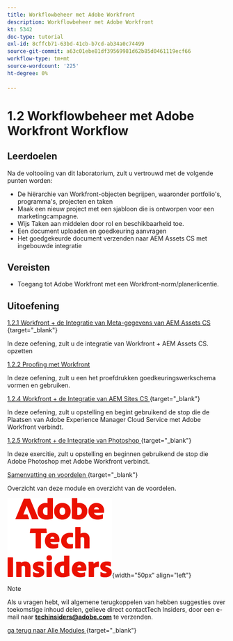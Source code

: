 ```yaml
---
title: Workflowbeheer met Adobe Workfront
description: Workflowbeheer met Adobe Workfront
kt: 5342
doc-type: tutorial
exl-id: 8cffcb71-63bd-41cb-b7cd-ab34a0c74499
source-git-commit: a63c01ebe81df39569981d62b85d0461119ecf66
workflow-type: tm+mt
source-wordcount: '225'
ht-degree: 0%

---
```


# 1.2 Workflowbeheer met Adobe Workfront Workflow

## Leerdoelen

Na de voltooiing van dit laboratorium, zult u vertrouwd met de volgende punten worden:

- De hiërarchie van Workfront-objecten begrijpen, waaronder portfolio&#39;s, programma&#39;s, projecten en taken
- Maak een nieuw project met een sjabloon die is ontworpen voor een marketingcampagne.
- Wijs Taken aan middelen door rol en beschikbaarheid toe.
- Een document uploaden en goedkeuring aanvragen
- Het goedgekeurde document verzenden naar AEM Assets CS met ingebouwde integratie

## Vereisten

- Toegang tot Adobe Workfront met een Workfront-norm/planerlicentie.

## Uitoefening

[ 1.2.1 Workfront + de Integratie van Meta-gegevens van AEM Assets CS ](./ex1.md){target="_blank"}

In deze oefening, zult u de integratie van Workfront + AEM Assets CS. opzetten

[1.2.2 Proofing met Workfront](./ex2.md)

In deze oefening, zult u een het proefdrukken goedkeuringswerkschema vormen en gebruiken.

[ 1.2.4 Workfront + de Integratie van AEM Sites CS ](./ex4.md){target="_blank"}

In deze oefening, zult u opstelling en begint gebruikend de stop die de Plaatsen van Adobe Experience Manager Cloud Service met Adobe Workfront verbindt.

[ 1.2.5 Workfront + de Integratie van Photoshop ](./ex5.md){target="_blank"}

In deze exercitie, zult u opstelling en beginnen gebruikend de stop die Adobe Photoshop met Adobe Workfront verbindt.

[ Samenvatting en voordelen ](./summary.md){target="_blank"}

Overzicht van deze module en overzicht van de voordelen.

![ Indexen van de Tech ](./../../../assets/images/techinsiders.png){width="50px" align="left"}

>[!NOTE]
>
>Als u vragen hebt, wil algemene terugkoppelen van hebben suggesties over toekomstige inhoud delen, gelieve direct contactTech Insiders, door een e-mail naar **techinsiders@adobe.com** te verzenden.

[ ga terug naar Alle Modules ](../../../overview.md){target="_blank"}
